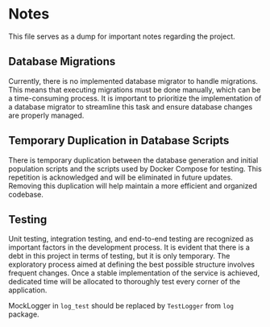 # Notes

This file serves as a dump for important notes regarding the project.

## Database Migrations
Currently, there is no implemented database migrator to handle migrations. This means that executing migrations must be done manually, which can be a time-consuming process. It is important to prioritize the implementation of a database migrator to streamline this task and ensure database changes are properly managed.

## Temporary Duplication in Database Scripts
There is temporary duplication between the database generation and initial population scripts and the scripts used by Docker Compose for testing. This repetition is acknowledged and will be eliminated in future updates. Removing this duplication will help maintain a more efficient and organized codebase.

## Testing
Unit testing, integration testing, and end-to-end testing are recognized as important factors in the development process. It is evident that there is a debt in this project in terms of testing, but it is only temporary. The exploratory process aimed at defining the best possible structure involves frequent changes. Once a stable implementation of the service is achieved, dedicated time will be allocated to thoroughly test every corner of the application.

MockLogger in `log_test` should be replaced by `TestLogger` from `log` package.
